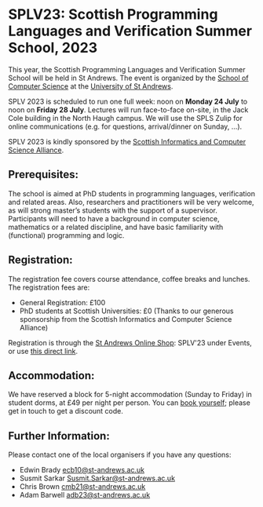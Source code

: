 # SPLV23: Scottish Programming Languages and Verification Summer School, 2023

This year, the Scottish Programming Languages and Verification Summer School will be held in St Andrews. The event is organized by the [School of Computer Science](https://www.st-andrews.ac.uk/computer-science) at the [University of St Andrews](https://www.st-andrews.ac.uk).

SPLV 2023 is scheduled to run one full week: noon on **Monday 24 July** to noon on **Friday 28 July**.  Lectures will run face-to-face on-site, in the Jack Cole building in the North Haugh campus. We will use the SPLS Zulip for online communications (e.g. for questions, arrival/dinner on Sunday, …).

SPLV 2023 is kindly sponsored by the [Scottish Informatics and Computer Science Alliance](https://www.sicsa.ac.uk/).

## Prerequisites: 

The school is aimed at PhD students in programming languages,  verification and related areas. Also, researchers and practitioners will be very welcome, as will strong master’s students with the support of a supervisor. Participants will need to have a background in computer science, mathematics or a related discipline, and have basic familiarity with (functional) programming and logic. 

## Registration:

The registration fee covers course attendance, coffee breaks and lunches. The registration fees are:

* General Registration: £100
* PhD students at Scottish Universities: £0 (Thanks to our generous sponsorship from the Scottish Informatics and Computer Science Alliance)

Registration is through the [St Andrews Online Shop](https://onlineshop.st-andrews.ac.uk/): SPLV'23 under Events, or use [this direct link](https://onlineshop.st-andrews.ac.uk/conferences-and-events/events/computer-science/splv%E2%80%9923-scottish-programming-and-verification-summer-school-2023).

## Accommodation: 

We have reserved a block for 5-night accommodation (Sunday to Friday) in student dorms, at £49 per night per person. You can [book yourself](https://bnb.st-andrews.ac.uk/resbus/bnb/); please get in touch to get a discount code.

## Further Information: 

Please contact one of the local organisers if you have any questions: 

* Edwin Brady <ecb10@st-andrews.ac.uk>
* Susmit Sarkar <Susmit.Sarkar@st-andrews.ac.uk>
* Chris Brown <cmb21@st-andrews.ac.uk>
* Adam Barwell <adb23@st-andrews.ac.uk>
